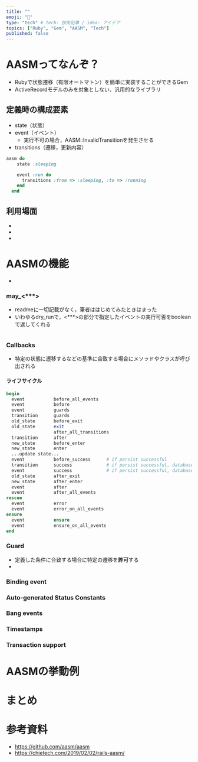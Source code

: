 ```yaml
---
title: ""
emoji: "🐼"
type: "tech" # tech: 技術記事 / idea: アイデア
topics: ["Ruby", "Gem", "AASM", "Tech"]
published: false
---
```


# AASMってなんぞ？
- Rubyで状態遷移（有限オートマトン）を簡単に実装することができるGem
- ActiveRecordモデルのみを対象としない、汎用的なライブラリ

## 定義時の構成要素
- state（状態）
- event（イベント）
  - 実行不可の場合，AASM::InvalidTransitionを発生させる
- transitions（遷移，更新内容）

``` ruby
aasm do
    state :sleeping

    event :run do
      transitions :from => :sleeping, :to => :running
    end
  end
```

## 利用場面
-
-
-

# AASMの機能
- 

### may_<***>
- readmeに一切記載がなく，筆者ははじめてみたときはまった
- いわゆるdry_runで，<***>の部分で指定したイベントの実行可否をbooleanで返してくれる

``` ruby

```

### Callbacks
- 特定の状態に遷移するなどの基準に合致する場合にメソッドやクラスが呼び出される
#### ライフサイクル


``` ruby
begin
  event           before_all_events
  event           before
  event           guards
  transition      guards
  old_state       before_exit
  old_state       exit
                  after_all_transitions
  transition      after
  new_state       before_enter
  new_state       enter
  ...update state...
  event           before_success      # if persist successful
  transition      success             # if persist successful, database update not guaranteed
  event           success             # if persist successful, database update not guaranteed
  old_state       after_exit
  new_state       after_enter
  event           after
  event           after_all_events
rescue
  event           error
  event           error_on_all_events
ensure
  event           ensure
  event           ensure_on_all_events
end
```

### Guard
- 定義した条件に合致する場合に特定の遷移を**許可**する
- 

### Binding event

### Auto-generated Status Constants

### Bang events

### Timestamps

### Transaction support


# AASMの挙動例


# まとめ



# 参考資料
- https://github.com/aasm/aasm
- https://chietech.com/2019/02/02/rails-aasm/